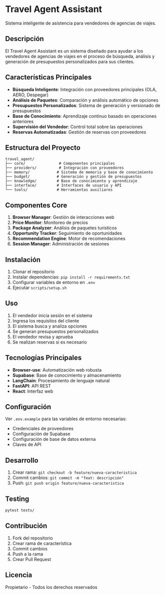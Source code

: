 # Travel Agent Assistant

Sistema inteligente de asistencia para vendedores de agencias de viajes.

## Descripción

El Travel Agent Assistant es un sistema diseñado para ayudar a los vendedores de agencias de viajes en el proceso de búsqueda, análisis y generación de presupuestos personalizados para sus clientes.

## Características Principales

- **Búsqueda Inteligente**: Integración con proveedores principales (OLA, AERO, Despegar)
- **Análisis de Paquetes**: Comparación y análisis automático de opciones
- **Presupuestos Personalizados**: Sistema de generación y versionado de presupuestos
- **Base de Conocimiento**: Aprendizaje continuo basado en operaciones anteriores
- **Supervisión del Vendedor**: Control total sobre las operaciones
- **Reservas Automatizadas**: Gestión de reservas con proveedores

## Estructura del Proyecto

```
travel_agent/
├── core/               # Componentes principales
├── providers/          # Integración con proveedores
├── memory/            # Sistema de memoria y base de conocimiento
├── budget/            # Generación y gestión de presupuestos
├── knowledge/         # Base de conocimiento y aprendizaje
├── interface/         # Interfaces de usuario y API
└── tools/             # Herramientas auxiliares
```

## Componentes Core

1. **Browser Manager**: Gestión de interacciones web
2. **Price Monitor**: Monitoreo de precios
3. **Package Analyzer**: Análisis de paquetes turísticos
4. **Opportunity Tracker**: Seguimiento de oportunidades
5. **Recommendation Engine**: Motor de recomendaciones
6. **Session Manager**: Administración de sesiones

## Instalación

1. Clonar el repositorio
2. Instalar dependencias: `pip install -r requirements.txt`
3. Configurar variables de entorno en `.env`
4. Ejecutar `scripts/setup.sh`

## Uso

1. El vendedor inicia sesión en el sistema
2. Ingresa los requisitos del cliente
3. El sistema busca y analiza opciones
4. Se generan presupuestos personalizados
5. El vendedor revisa y aprueba
6. Se realizan reservas si es necesario

## Tecnologías Principales

- **Browser-use**: Automatización web robusta
- **Supabase**: Base de conocimiento y almacenamiento
- **LangChain**: Procesamiento de lenguaje natural
- **FastAPI**: API REST
- **React**: Interfaz web

## Configuración

Ver `.env.example` para las variables de entorno necesarias:
- Credenciales de proveedores
- Configuración de Supabase
- Configuración de base de datos externa
- Claves de API

## Desarrollo

1. Crear rama: `git checkout -b feature/nueva-caracteristica`
2. Commit cambios: `git commit -m "feat: descripción"`
3. Push: `git push origin feature/nueva-caracteristica`

## Testing

```bash
pytest tests/
```

## Contribución

1. Fork del repositorio
2. Crear rama de característica
3. Commit cambios
4. Push a la rama
5. Crear Pull Request

## Licencia

Propietario - Todos los derechos reservados
